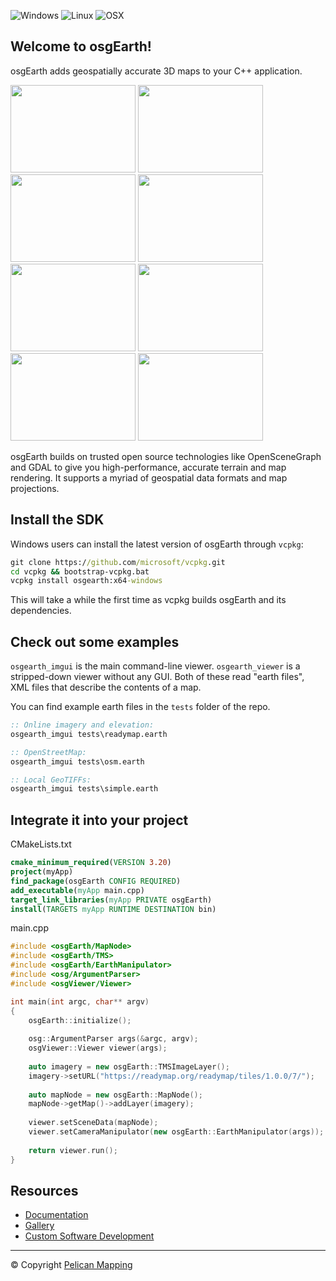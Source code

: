 ![Windows](https://github.com/gwaldron/osgearth/actions/workflows/windows.yml/badge.svg)
![Linux](https://github.com/gwaldron/osgearth/actions/workflows/linux.yml/badge.svg)
![OSX](https://github.com/gwaldron/osgearth/actions/workflows/macos.yml/badge.svg)


## Welcome to osgEarth!

osgEarth adds geospatially accurate 3D maps to your C++ application.

<img src="https://github.com/user-attachments/assets/a0b1c650-442a-4e6d-88e6-42a5c92083b8" width="200" height="140"/>
<img src="https://github.com/user-attachments/assets/08d0f8c0-49e1-41a8-8b97-d663337f1cbb" width="200" height="140"/>
<img src="https://github.com/user-attachments/assets/575315e1-e2ae-43ec-8a97-83bafcfa9131" width="200" height="140"/>
<img src="https://github.com/user-attachments/assets/24971c79-f93c-48eb-ab79-161bb35beae4" width="200" height="140"/>
<img src="https://github.com/user-attachments/assets/cf40e4a9-429d-4cac-9464-f9825149e7f2" width="200" height="140"/>
<img src="https://github.com/user-attachments/assets/1cd49290-9b2d-42ec-a8c3-9c1c38eb673c" width="200" height="140"/>
<img src="https://github.com/user-attachments/assets/bfd869fd-32b5-48b5-a037-4951f812b757" width="200" height="140"/>
<img src="https://github.com/user-attachments/assets/1876fffb-e683-4fa9-9521-cdd9795dea85" width="200" height="140"/>

osgEarth builds on trusted open source technologies like OpenSceneGraph and GDAL to give you high-performance, accurate terrain and map rendering. It supports a myriad of geospatial data formats and map projections.

## Install the SDK

Windows users can install the latest version of osgEarth through `vcpkg`:
```bat
git clone https://github.com/microsoft/vcpkg.git
cd vcpkg && bootstrap-vcpkg.bat
vcpkg install osgearth:x64-windows
```
This will take a while the first time as vcpkg builds osgEarth and its dependencies.

## Check out some examples

`osgearth_imgui` is the main command-line viewer. `osgearth_viewer` is a stripped-down viewer without any GUI.
Both of these read "earth files", XML files that describe the contents of a map.

You can find example earth files in the `tests` folder of the repo.

```bat
:: Online imagery and elevation:
osgearth_imgui tests\readymap.earth

:: OpenStreetMap:
osgearth_imgui tests\osm.earth

:: Local GeoTIFFs:
osgearth_imgui tests\simple.earth 
```

## Integrate it into your project

CMakeLists.txt
```cmake
cmake_minimum_required(VERSION 3.20)
project(myApp)
find_package(osgEarth CONFIG REQUIRED)
add_executable(myApp main.cpp)
target_link_libraries(myApp PRIVATE osgEarth)
install(TARGETS myApp RUNTIME DESTINATION bin)
```
main.cpp
```c++
#include <osgEarth/MapNode>
#include <osgEarth/TMS>
#include <osgEarth/EarthManipulator>
#include <osg/ArgumentParser>
#include <osgViewer/Viewer>

int main(int argc, char** argv)
{
    osgEarth::initialize();
    
    osg::ArgumentParser args(&argc, argv);
    osgViewer::Viewer viewer(args);
    
    auto imagery = new osgEarth::TMSImageLayer();
    imagery->setURL("https://readymap.org/readymap/tiles/1.0.0/7/");
    
    auto mapNode = new osgEarth::MapNode();
    mapNode->getMap()->addLayer(imagery);
    
    viewer.setSceneData(mapNode);
    viewer.setCameraManipulator(new osgEarth::EarthManipulator(args));
    
    return viewer.run();
}
```

## Resources

* [Documentation](http://docs.osgearth.org/en/latest/)
* [Gallery](https://www.pelicanmapping.com/home-1/opensource)
* [Custom Software Development](https://www.pelicanmapping.com/software)

---
© Copyright [Pelican Mapping](http://pelicanmapping.com)
